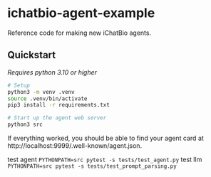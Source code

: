 # ichatbio-agent-example

Reference code for making new iChatBio agents.

## Quickstart

*Requires python 3.10 or higher*

```bash
# Setup
python3 -m venv .venv
source .venv/bin/activate
pip3 install -r requirements.txt

# Start up the agent web server
python3 src
```

If everything worked, you should be able to find your agent card at http://localhost:9999/.well-known/agent.json.


test agent
`PYTHONPATH=src pytest -s tests/test_agent.py`
test llm `PYTHONPATH=src pytest -s tests/test_prompt_parsing.py`